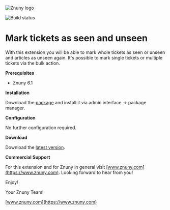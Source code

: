 ![Znuny logo](https://www.znuny.com/assets/images/logo_small.png)

![Build status](https://badge.proxy.znuny.com/Znuny4OTRS-MarkTicketSeenUnseen/rel-6_1)

Mark tickets as seen and unseen
=================
With this extension you will be able to mark whole tickets as seen or unseen and articles as unseen again. It's possible to mark single tickets or multiple tickets via the bulk action.

**Prerequisites**

- Znuny 6.1

**Installation**

Download the [package](https://addons.znuny.com/api/addon_repos/public/2099/latest) and install it via admin interface -> package manager.

**Configuration**

No further configuration required.

**Download**

Download the [latest version](https://addons.znuny.com/api/addon_repos/public/2099/latest).

**Commercial Support**

For this extension and for Znuny in general visit [www.znuny.com](https://www.znuny.com). Looking forward to hear from you!

Enjoy!

 Your Znuny Team!

 [www.znuny.com](https://www.znuny.com)
